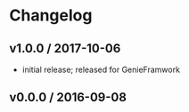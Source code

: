 # Changelog

## v1.0.0 / 2017-10-06

* initial release; released for GenieFramwork

## v0.0.0 / 2016-09-08
